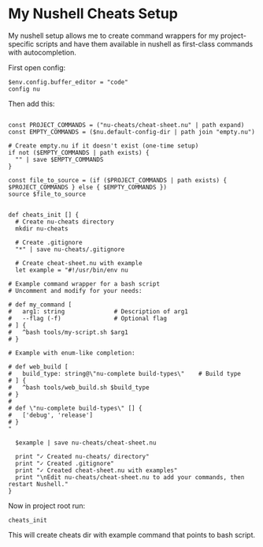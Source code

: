 # My Nushell Cheats Setup

My nushell setup allows me to create command wrappers for my project-specific scripts
and have them available in nushell as first-class commands with autocompletion.

First open config:

```shell
$env.config.buffer_editor = "code"
config nu
```

Then add this:

```shell

const PROJECT_COMMANDS = ("nu-cheats/cheat-sheet.nu" | path expand)
const EMPTY_COMMANDS = ($nu.default-config-dir | path join "empty.nu")

# Create empty.nu if it doesn't exist (one-time setup)
if not ($EMPTY_COMMANDS | path exists) {
  "" | save $EMPTY_COMMANDS
}

const file_to_source = (if ($PROJECT_COMMANDS | path exists) { $PROJECT_COMMANDS } else { $EMPTY_COMMANDS })
source $file_to_source


def cheats_init [] {
  # Create nu-cheats directory
  mkdir nu-cheats
  
  # Create .gitignore
  "*" | save nu-cheats/.gitignore
  
  # Create cheat-sheet.nu with example
  let example = "#!/usr/bin/env nu

# Example command wrapper for a bash script
# Uncomment and modify for your needs:

# def my_command [
#   arg1: string              # Description of arg1
#   --flag (-f)               # Optional flag
# ] {
#   ^bash tools/my-script.sh $arg1
# }

# Example with enum-like completion:

# def web_build [
#   build_type: string@\"nu-complete build-types\"    # Build type
# ] {
#   ^bash tools/web_build.sh $build_type
# }
#
# def \"nu-complete build-types\" [] {
#   ['debug', 'release']
# }
"
  
  $example | save nu-cheats/cheat-sheet.nu
  
  print "✓ Created nu-cheats/ directory"
  print "✓ Created .gitignore"
  print "✓ Created cheat-sheet.nu with examples"
  print "\nEdit nu-cheats/cheat-sheet.nu to add your commands, then restart Nushell."
}
```

Now in project root run:

```shell
cheats_init
```

This will create cheats dir with example command that points to bash script.